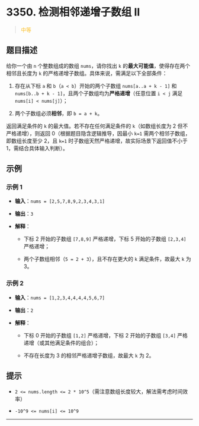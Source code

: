 # 3350. 检测相邻递增子数组 II
><span style="color:rgb(251,193,45)">中等</span>
## 题目描述

给你一个由 `n` 个整数组成的数组 `nums`，请你找出 `k` 的**最大可能值**，使得存在两个相邻且长度为 `k` 的严格递增子数组。具体来说，需满足以下全部条件：



1. 存在从下标 `a` 和 `b`（`a < b`）开始的两个子数组 `nums[a..a + k - 1]` 和 `nums[b..b + k - 1]`，且两个子数组均为**严格递增**（任意位置 `i < j` 满足 `nums[i] < nums[j]`）；

2. 两个子数组必须**相邻**，即 `b = a + k`。

返回满足条件的 `k` 的最大值。若不存在任何满足条件的 `k`（如数组长度为 2 但不严格递增），则返回 0（根据题目隐含逻辑推导，因最小 `k=1` 需两个相邻子数组，即数组长度至少 2，且 `k=1` 时子数组天然严格递增，故实际场景下返回值不小于 1，需结合具体输入判断）。

## 示例

### 示例 1



* **输入**：`nums = [2,5,7,8,9,2,3,4,3,1]`

* **输出**：`3`

* **解释**：


  * 下标 2 开始的子数组 `[7,8,9]` 严格递增，下标 5 开始的子数组 `[2,3,4]` 严格递增；

  * 两个子数组相邻（`5 = 2 + 3`），且不存在更大的 `k` 满足条件，故最大 `k` 为 3。

### 示例 2



* **输入**：`nums = [1,2,3,4,4,4,4,5,6,7]`

* **输出**：`2`

* **解释**：


  * 下标 0 开始的子数组 `[1,2]` 严格递增，下标 2 开始的子数组 `[3,4]` 严格递增（或其他满足条件的组合）；

  * 不存在长度为 3 的相邻严格递增子数组，故最大 `k` 为 2。

## 提示



* `2 <= nums.length <= 2 * 10^5`（需注意数组长度较大，解法需考虑时间效率）

* `-10^9 <= nums[i] <= 10^9`
















***




















